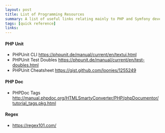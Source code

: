 ```yaml
---
layout: post
title: List of Programming Resources
summary: A list of useful links relating mainly to PHP and Symfony development. 
tags: [quick reference]
links:
---
```


#### PHP Unit
- PHPUnit CLI https://phpunit.de/manual/current/en/textui.html
- PHPUnit Test Doubles https://phpunit.de/manual/current/en/test-doubles.html
- PHPUnit Cheatsheet https://gist.github.com/loonies/1255249

#### PHP Doc
- PHPDoc Tags http://manual.phpdoc.org/HTMLSmartyConverter/PHP/phpDocumentor/tutorial_tags.pkg.html

#### Regex
- https://regex101.com/



